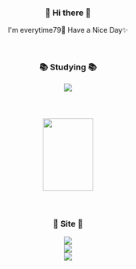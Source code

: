 <!--  Hi there  -->
  <h3 align="center"> 👋 Hi there 👋 </h3>
    <p align="center">
      I'm everytime79🌱 
      Have a Nice Day✨
    </p>
<!--  studying  --><br>
  <h3 align="center">📚 Studying 📚</h3>
    <p align="center">
      <img src="https://img.shields.io/badge/Swift-FA7343?style=flat&logo=swift&logoColor=white"/>
    </p>
<!--  gif  --><br>
  <h3 align="center">
    <center><img src="https://images.velog.io/images/everytime79/post/7c774c36-ce71-4bf3-9867-a5f21f1cb174/giphy.gif" width="100" height="145"></center>
  </h3>
<!--  site  --><br>
  <h3 align="center">📝 Site 📝</h3>
    <p align="center"> 
        <a href="https://velog.io/@everytime79"><img src="http://img.shields.io/badge/-Velog-20c997?style=flat&link=https://velog.io/@everytime79"/></a><br>
        <a href="https://soosdev.tistory.com/"><img src="http://img.shields.io/badge/-Tistory-FFBB00?style=flat&link=https://soosdev.tistory.com/"/></a><br>
        <a href="https://www.instagram.com/soos.gram/"><img src="https://img.shields.io/badge/-Instagram-E4405F? style=flat&link=https://www.instagram.com/soos.gram/)"/></a><br>
    </p>

